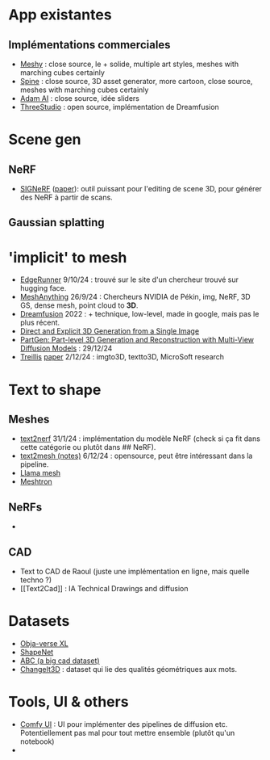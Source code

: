 # App existantes

## Implémentations commerciales
- [Meshy](https://www.meshy.ai/?noRedirect=true) : close source, le + solide, multiple art styles, meshes with marching cubes certainly
- [Spine](https://spline.design/) : close source, 3D asset generator, more cartoon, close source, meshes with marching cubes certainly
- [Adam AI](https://www.makewithadam.com/) : close source, idée sliders
- [ThreeStudio](ThreeStudio.md) : open source, implémentation de Dreamfusion

# Scene gen
## NeRF
- [SIGNeRF](https://github.com/cgtuebingen/SIGNeRF)  ([paper](https://arxiv.org/pdf/2401.01647)): outil puissant pour l'editing de scene 3D, pour générer des NeRF à partir de scans.

## Gaussian splatting


# 'implicit' to mesh
- [EdgeRunner](EdgeRunner) 9/10/24 : trouvé sur le site d'un chercheur trouvé sur hugging face. 
- [MeshAnything](MeshAnything) 26/9/24 : Chercheurs NVIDIA de Pékin, img, NeRF, 3D GS, dense mesh, point cloud to __3D__. 
- [Dreamfusion](Dreamfusion.md) 2022 : + technique, low-level, made in google, mais pas le plus récent. 
- [Direct and Explicit 3D Generation from a Single Image](https://arxiv.org/pdf/2411.10947)
- [PartGen: Part-level 3D Generation and Reconstruction with Multi-View Diffusion Models](https://arxiv.org/pdf/2412.18608) : 29/12/24 
- [Treillis](https://trellis3d.github.io/) [paper](https://arxiv.org/pdf/2412.01506) 2/12/24 : imgto3D, textto3D, MicroSoft research


# Text to shape
## Meshes  
- [text2nerf](text2nerf.md) 31/1/24 : implémentation du modèle NeRF (check si ça fit dans cette catégorie ou plutôt dans ## NeRF). 
- [text2mesh (notes)](text2mesh.md) 6/12/24 : opensource, peut être intéressant dans la pipeline. 
- [Llama mesh](https://research.nvidia.com/labs/toronto-ai/LLaMA-Mesh/)
- [Meshtron](https://developer.nvidia.com/blog/high-fidelity-3d-mesh-generation-at-scale-with-meshtron/)

## NeRFs
- 

## CAD 
- Text to CAD de Raoul (juste une implémentation en ligne, mais quelle techno ?)
- [[Text2Cad]] : IA Technical Drawings and diffusion 

# Datasets
- [Obja-verse XL](Obja-verse%20XL)
- [ShapeNet](ShapeNet.md)
- [ABC (a big cad dataset)](https://arxiv.org/pdf/1812.06216v2)
- [ChangeIt3D](https://changeit3d.github.io/#dataset) : dataset qui lie des qualités géométriques aux mots. 
# Tools, UI & others
- [Comfy UI](https://github.com/comfyanonymous/ComfyUI) : UI pour implémenter des pipelines de diffusion etc. Potentiellement pas mal pour tout mettre ensemble (plutôt qu'un notebook)
- 